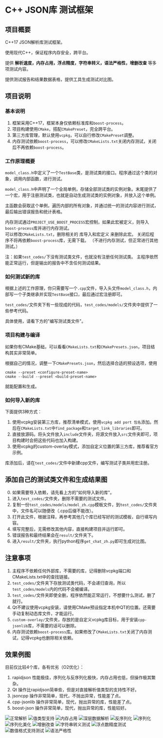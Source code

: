 # C++ JSON库 测试框架

## 项目概要
C++17 JSON解析库测试框架。

使用现代C++，保证程序内存安全，跨平台。

提供 **解析速度，内存占用，浮点精度，字符串转义，语法严格性，增删改查** 等多项测试内容。

提供测试报告和结果数据表格，提供工具生成测试对比图。

## 项目说明
### 基本说明
1. 框架采用C++17，框架本身仅依赖标准库和`boost-process`。
2. 项目构建使用`CMake`，搭配`CMakePreset`，完全跨平台。
3. 第三方库管理，默认使用`vcpkg`，可以自行修改`CMakePreset`调整。
4. 内存测试依赖`boost-process`，可以修改`CMakeLists.txt`关闭内存测试，关闭后不再依赖`boost-process`。

### 工作原理概要
`model_class.h`中定义了一个`TestBase`类，是测试类的接口。程序通过这个类的对象，调用内部函数，进行测试。

`model_class.h`中声明了一个全局单例，存储全部测试类的实例对象。末尾提供了一个宏，用于注册测试类，也就是自动生成测试类的实例对象，并放入这个单例。

主函数会获取这个单例，遍历内部的所有对象，并通过统一的测试内容进行测试，最后输出错误报告和统计表格。

内存测试通过`PROJECT_USE_BOOST_PROCESS`宏控制，如果此宏被定义，则导入`boost-process`库并进行内存测试。<br>
可以修改`CMakeLists.txt`，删除相关的 库导入和宏定义 来删除此宏。 关闭后程序不将再依赖`boost-process`库，无需下载。<nr>
（不进行内存测试，但正常进行其他测试。）

注：如果`test_codes/`下没有测试类文件，也就没有注册任何测试类。 主程序依然能正常运行，但是输出的报告中不含任何测试结果。

### 如何测试新的库
根据上述的工作原理，你只需要写一个`.cpp`文件，导入头文件`model_class.h`，内部写一个子类继承并实现`TestBase`接口，最后通过宏注册即可。

`test_codes/`文件夹下有一些现成的代码，`test_codes/models/`文件夹中提供了一些参考代码。

具体使用，请看下方的"编写测试类文件"。

### 项目构建与编译
如果你有CMake基础，可以看看`CMakeLists.txt`和`CMakePresets.json`，项目结构其实非常简单。

根据自己的情况，调整一下`CMakePresets.json`，然后选择合适的预设选项，使用
```shell
cmake --preset <configure-preset-name>
cmake --build --preset <build-preset-name>
```
就能配置和生成。


### 如何导入新的库
下面提供3种方式：
1. 使用vcpkg安装第三方库，推荐清单模式，使用`vcpkg add port 包名`添加。然后在`CMakeLists.txt`中`find_package`和`target_link_libraries`即可。
2. 直接放源码。将头文件放入`include`文件夹，将源文件放入`src`文件夹即可，项目构建时会把这些代码也加入构建。
3. 使用vcpkg的custom-overlay模式，添加自定义位置的第三方库，推荐看官方示例。

库添加后，请在`test_codes/`文件中新建cpp文件，编写测试子类并用宏注册。

## 添加自己的测试类文件和生成结果图

0. 如果需要导入依赖，请先看上方的"如何导入新的库"。
1. 进入`test_codes/`文件夹，删除不需要的测试文件。
2. 复制一份`test_codes/models/model_zh.cpp`模板文件，到`test_codes/`文件夹中，文件名可以随便改（.cpp后缀不能改）。
3. 打开此文件，根据注释，再参考其他几个库已经写好的测试模板，自行填写内容。
4. 填写完整后，无需修改其他内容，直接构建项目并运行即可。
5. 错误报告和最终结果会在`result/`文件夹下。
6. 进入`result/`文件夹，执行python程序`get_chat_zh.py`即可生成对比图。


## 注意事项
1. 主程序不依赖任何外部库，不需要的库，记得删除vcpkg端口和CMakeLists.txt中的查找链接。
2. `test_codes/`文件夹下存放测试类代码，不会递归查询，所以`test_codes/models`内的代码不会被编译。
3. `test_codes/`文件夹即使全删，程序依然能正常运行，不想要什么测试，删了就行。
4. Qt不建议使用vcpkg安装，请使用CMake预设指定本机中QT的位置。还需要手动复制动态库文件，才能运行。
5. `custom-overlay/`文件夹，存放的是自定义vcpkg库目标，用于安装`cpp-jsonlib`库，不需要的话可以删除。
6. 内存测试依赖`boost-process`库。如果修改了`CMakeLists.txt`关闭了内存测试，记得vcpkg也删除相关依赖。

## 效果例图
目前仅比较4个库，各有优劣（O2优化）：
1. rapidjson 性能极佳，序列化与反序列化极快，内存占用也低，但操作极其繁杂。
2. Qt 操作比rapidjson简单些，但是对直接解析值类型的支持性不好。
3. jsoncpp 操作非常简单，现代，不抛出异常，性能差了点。
4. cpp-jsonlib 操作非常简单，现代，抛出异常的库，性能差了点。 
5. boost-json 操作非常简单，现代，抛出异常的库，性能较好。 

![正常解析](result/example_images/正常解析测试.png)
![值类型支持](result/example_images/数值类型支持.png)
![内存占用](result/example_images/内存占用.png)
![深层数据解析](result/example_images/深度数据解析测试.png)
![反序列化](result/example_images/反序列化测试.png)
![序列化](result/example_images/序列化测试.png)
![序列化美化](result/example_images/美化序列化测试.png)
![增删改查](result/example_images/增删改查加权测试.png)
![字符串转义测试](result/example_images/字符串转义测试.png)
![浮点数精度测试](result/example_images/浮点数精度测试.png)
![数值格式支持测试](result/example_images/数值格式支持测试.png)
![语法严格性](result/example_images/语法严格性测试.png)
